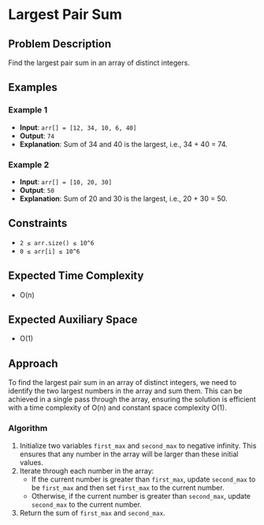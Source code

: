 # Largest Pair Sum

## Problem Description

Find the largest pair sum in an array of distinct integers.

## Examples

### Example 1
- **Input**: `arr[] = [12, 34, 10, 6, 40]`
- **Output**: `74`
- **Explanation**: Sum of 34 and 40 is the largest, i.e., 34 + 40 = 74.

### Example 2
- **Input**: `arr[] = [10, 20, 30]`
- **Output**: `50`
- **Explanation**: Sum of 20 and 30 is the largest, i.e., 20 + 30 = 50.

## Constraints
- `2 ≤ arr.size() ≤ 10^6`
- `0 ≤ arr[i] ≤ 10^6`

## Expected Time Complexity
- O(n)

## Expected Auxiliary Space
- O(1)

## Approach

To find the largest pair sum in an array of distinct integers, we need to identify the two largest numbers in the array and sum them. This can be achieved in a single pass through the array, ensuring the solution is efficient with a time complexity of O(n) and constant space complexity O(1).

### Algorithm
1. Initialize two variables `first_max` and `second_max` to negative infinity. This ensures that any number in the array will be larger than these initial values.
2. Iterate through each number in the array:
   - If the current number is greater than `first_max`, update `second_max` to be `first_max` and then set `first_max` to the current number.
   - Otherwise, if the current number is greater than `second_max`, update `second_max` to the current number.
3. Return the sum of `first_max` and `second_max`.

